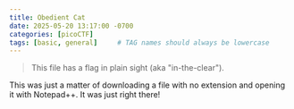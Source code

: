 ```yaml
---
title: Obedient Cat
date: 2025-05-20 13:17:00 -0700
categories: [picoCTF]
tags: [basic, general]     # TAG names should always be lowercase
---
```


> This file has a flag in plain sight (aka "in-the-clear").

This was just a matter of downloading a file with no extension and opening it with Notepad++. It was just right there!
